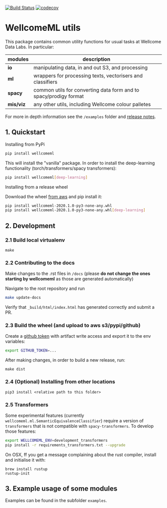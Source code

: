 [![Build Status](https://travis-ci.com/wellcometrust/WellcomeML.svg?token=cssCZpnz8YDs4Hb4K5pS&branch=master)](https://travis-ci.com/wellcometrust/WellcomeML) [![codecov](https://codecov.io/gh/wellcometrust/wellcomeml/branch/master/graph/badge.svg)](https://codecov.io/gh/wellcometrust/wellcomeml)

# WellcomeML utils

This package contains common utility functions for usual tasks at Wellcome Data Labs. In particular:


| modules | description| 
|---|---|
| **io** | manipulating data, in and out S3, and processing |
| **ml** | wrappers for processing texts, vectorisers and classifiers |
| **spacy** | common utils for converting data form and to spacy/prodigy format |
| **mis/viz** | any other utils, including Wellcome colour palletes | 

For more in depth information see the `/examples` folder and [release notes](https://github.com/wellcometrust/WellcomeML/releases).

## 1. Quickstart

Installing from PyPi

```bash
pip install wellcomeml
```

This will install the "vanilla" package. In order to install the deep-learning functionality
(torch/transformers/spacy transformers):

```bash
pip install wellcomeml[deep-learning]
```

Installing from a release wheel

Download the wheel [from aws](https://datalabs-public.s3.eu-west-2.amazonaws.com/wellcomeml/wellcomeml-2020.1.0-py3-none-any.whl)
and pip install it:

```bash
pip install wellcomeml-2020.1.0-py3-none-any.whl
pip install wellcomeml-2020.1.0-py3-none-any.whl[deep-learning]
```

## 2. Development

### 2.1 Build local virtualenv

```
make
```

### 2.2 Contributing to the docs

Make changes to the .rst files in `/docs` (please **do not change the ones starting by wellcomeml** as those are generated automatically)

Navigate to the root repository and run

```bash
make update-docs
```

Verify that `_build/html/index.html` has generated correctly and submit a PR.

### 2.3 Build the wheel (and upload to aws s3/pypi/github)

Create a [github token](https://help.github.com/en/github/authenticating-to-github/creating-a-personal-access-token-for-the-command-line) with artifact write access and export it to the env variables:
```bash
export GITHUB_TOKEN=...
```
After making changes, in order to build a new release, run:

```
make dist
```

### 2.4 (Optional) Installing from other locations

```
pip3 install <relative path to this folder>
```

### 2.5 Transformers

Some experimental features (currently `wellcomeml.ml.SemanticEquivalenceClassifier`) require a version of `transformers` that is not compatible with `spacy-transformers`. To develop those features:

```bash
export WELLCOMEML_ENV=development_transformers
pip install -r requirements_transformers.txt --upgrade
```

On OSX, ff you get a message complaining about the rust compiler, install and initialise it with:

```
brew install rustup
rustup-init
```

## 3. Example usage of some modules

Examples can be found in the subfolder `examples`.

